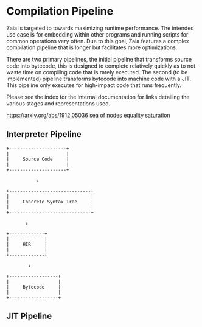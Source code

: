 # Compilation Pipeline

Zaia is targeted to towards maximizing runtime performance. The intended use case is for embedding within
other programs and running scripts for common operations very often. Due to this goal, Zaia features a complex compilation pipeline that is longer but facilitates more optimizations.

There are two primary pipelines, the initial pipeline that transforms source code into bytecode, this is designed to complete relatively quickly as to not waste time on compiling code that is rarely executed. The second (to be implemented) pipeline transforms bytecode into machine code with a JIT. This pipeline only executes for high-impact code that runs frequently.

Please see the index for the internal documentation for links detailing the various stages and representations used.

https://arxiv.org/abs/1912.05036
sea of nodes
equality saturation

## Interpreter Pipeline

```
+---------------------+
|                     |
|     Source Code     |
|                     |
+---------------------+

           ↓

+------------------------------+
|                              |
|     Concrete Syntax Tree     |
|                              |
+------------------------------+

       ↓

+-------------+
|             |
|     HIR     |
|             |
+-------------+

        ↓

+------------------+
|                  |
|     Bytecode     |
|                  |
+------------------+
```

## JIT Pipeline
